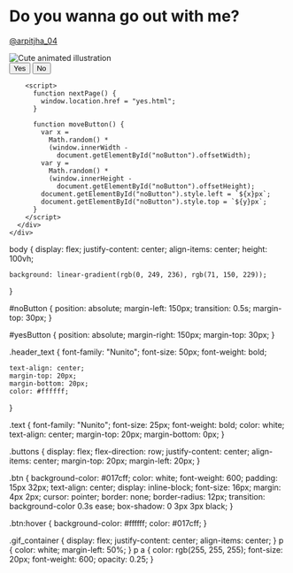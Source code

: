 <!DOCTYPE html>
<html lang="en">
  <head>
    <link rel="stylesheet" href="style.css" />
  </head>
  <body>
    <div class="container">
      <div>
        <h1 class="header_text">Do you wanna go out with me?</h1>
      </div>
      <p>
        <a href="https://www.instagram.com/arpitjha_04/">@arpitjha_04</a>
      </p>
      <div class="gif_container">
        <img
          src="https://i.postimg.cc/pdNqPxx1/milk-and-mocha-cute.gif"
          alt="Cute animated illustration"
        />
      </div>
      <div class="buttons">
        <button class="btn" id="yesButton" onclick="nextPage()">Yes</button>
        <button
          class="btn"
          id="noButton"
          onmouseover="moveButton()"
          onclick="moveButton()"
        >
          No
        </button>

        <script>
          function nextPage() {
            window.location.href = "yes.html";
          }

          function moveButton() {
            var x =
              Math.random() *
              (window.innerWidth -
                document.getElementById("noButton").offsetWidth);
            var y =
              Math.random() *
              (window.innerHeight -
                document.getElementById("noButton").offsetHeight);
            document.getElementById("noButton").style.left = `${x}px`;
            document.getElementById("noButton").style.top = `${y}px`;
          }
        </script>
      </div>
    </div>
  </body>
</html>



body {
    display: flex;
    justify-content: center;
    align-items: center;
    height: 100vh;
  
    background: linear-gradient(rgb(0, 249, 236), rgb(71, 150, 229));
  }
  
  #noButton {
    position: absolute;
    margin-left: 150px;
    transition: 0.5s;
    margin-top: 30px;
  }
  
  #yesButton {
    position: absolute;
    margin-right: 150px;
    margin-top: 30px;
  }
  
  .header_text {
    font-family: "Nunito";
    font-size: 50px;
    font-weight: bold;
  
    text-align: center;
    margin-top: 20px;
    margin-bottom: 20px;
    color: #ffffff;
  }
  
  .text {
    font-family: "Nunito";
    font-size: 25px;
    font-weight: bold;
    color: white;
    text-align: center;
    margin-top: 20px;
    margin-bottom: 0px;
  }
  
  .buttons {
    display: flex;
    flex-direction: row;
    justify-content: center;
    align-items: center;
    margin-top: 20px;
    margin-left: 20px;
  }
  
  .btn {
    background-color: #017cff;
    color: white;
    font-weight: 600;
    padding: 15px 32px;
    text-align: center;
    display: inline-block;
    font-size: 16px;
    margin: 4px 2px;
    cursor: pointer;
    border: none;
    border-radius: 12px;
    transition: background-color 0.3s ease;
    box-shadow: 0 3px 3px black;
  }
  
  .btn:hover {
    background-color: #ffffff;
    color: #017cff;
  }
  
  .gif_container {
    display: flex;
    justify-content: center;
    align-items: center;
  }
  p {
    color: white;
    margin-left: 50%;
  }
  p a {
    color: rgb(255, 255, 255);
    font-size: 20px;
    font-weight: 600;
    opacity: 0.25;
  }
  
